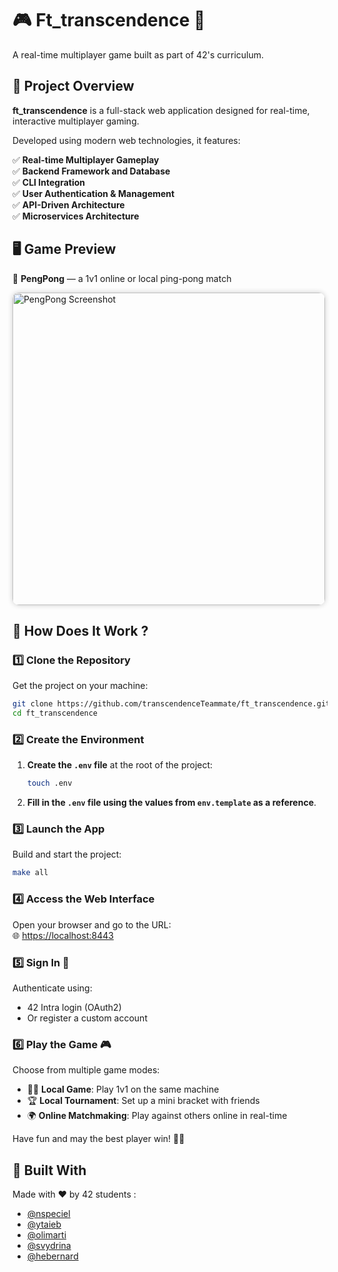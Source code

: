 # 🎮 Ft_transcendence 👾 
A real-time multiplayer game built as part of 42's curriculum.

## 📝 Project Overview  
**ft_transcendence** is a full-stack web application designed for real-time, interactive multiplayer gaming.  

Developed using modern web technologies, it features:

✅ **Real-time Multiplayer Gameplay**  
✅ **Backend Framework and Database**  
✅ **CLI Integration**  
✅ **User Authentication & Management**  
✅ **API-Driven Architecture**  
✅ **Microservices Architecture**  

## 🖥️ Game Preview  
🏓 **PengPong** — a 1v1 online or local ping-pong match  

<img src="https://github.com/user-attachments/assets/4c34198f-ceed-456b-8281-d96e00cb31af" alt="PengPong Screenshot" width="500" style="border-radius: 10px; box-shadow: 0 0 8px rgba(0,0,0,0.2);" />

## 🔧 How Does It Work ?

### 1️⃣ Clone the Repository  
Get the project on your machine:  
```bash  
git clone https://github.com/transcendenceTeammate/ft_transcendence.git  
cd ft_transcendence  
```

### 2️⃣ Create the Environment


1. **Create the `.env` file** at the root of the project:

   ```bash
   touch .env
   ```

2. **Fill in the `.env` file using the values from `env.template` as a reference**.


### 3️⃣ Launch the App  
Build and start the project:  
```bash  
make all
```

### 4️⃣ Access the Web Interface  
Open your browser and go to the URL:  
🌐 [https://localhost:8443](https://localhost:8443)  

### 5️⃣ Sign In 🔐  
Authenticate using:  
- 42 Intra login (OAuth2)  
- Or register a custom account  

### 6️⃣ Play the Game 🎮  
Choose from multiple game modes:  
- 🧍‍♂️ **Local Game**: Play 1v1 on the same machine  
- 🏆 **Local Tournament**: Set up a mini bracket with friends  
- 🌍 **Online Matchmaking**: Play against others online in real-time  

Have fun and may the best player win! 🏓💥  

## 🤝 Built With  
Made with ❤️ by 42 students :

- [@nspeciel](https://github.com/Darckozz)  
- [@ytaieb](https://github.com/jacobosss)  
- [@olimarti](https://github.com/olimarmite)  
- [@svydrina](https://github.com/nyagalen)  
- [@hebernard](https://github.com/LilHenri75)  
